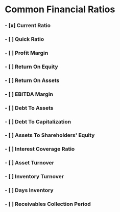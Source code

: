 # Common Financial Ratios

### - [x] Current Ratio

### - [ ] Quick Ratio

### - [ ] Profit Margin

### - [ ] Return On Equity

### - [ ] Return On Assets

### - [ ] EBITDA Margin

### - [ ] Debt To Assets

### - [ ] Debt To Capitalization

### - [ ] Assets To Shareholders' Equity

### - [ ] Interest Coverage Ratio

### - [ ] Asset Turnover

### - [ ] Inventory Turnover

### - [ ] Days Inventory

### - [ ] Receivables Collection Period